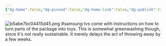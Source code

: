 ```yaml
---
{"dg-home":false,"dg-pinned":false,"dg-home-link":false,"dg-publish":true,"tags":["dgblip"],"disabled rules":["yaml-title","yaml-title-alias","file-name-heading"],"title":"philipp on mastodon @ 2023-01-18","created-date":"2023-01-18T17:10:56","id":109711317851289250,"updated-date":"2025-05-02T08:50:43","dg-path":"blips/109711317851289255.md","permalink":"/blips/109711317851289255/","dgPassFrontmatter":true}
---
```



![b5abe7bc04415d45.png](/img/user/attachments/b5abe7bc04415d45.png)
#samsung tvs come with instructions on how to turn parts of the package into toys. This is somewhat greenwashing though, since it's not really sustainable. It merely delays the act of throwing away by a few weeks.



